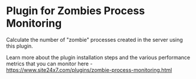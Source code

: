 
Plugin for Zombies Process Monitoring
=====================================

Calculate the number of "zombie" processes created in the server using this plugin.

Learn more about the plugin installation steps and the various performance metrics that you can monitor here - https://www.site24x7.com/plugins/zombie-process-monitoring.html
